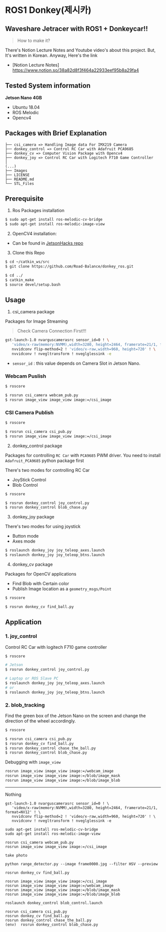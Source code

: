 # ROS1 Donkey(제시카)

## Waveshare Jetracer with ROS1 + Donkeycar!!

> How to make it?

There's Notion Lecture Notes and Youtube video's about this project. 
But, It's written in Korean. Anyway, Here's the link

* [Notion Lecture Notes] https://www.notion.so/38a82d8f3f464a22933eef95b8a29fa4


## Tested System information

**Jetson Nano 4GB**

* Ubuntu 18.04
* ROS Melodic
* Opencv4

## Packages with Brief Explanation

```
├── csi_camera => Handling Image data For IMX219 Camera  
├── donkey_control => Control RC Car with Adafruit PCA9685
├── donkey_cv => Computer Vision Package with Opencv4 
├── donkey_joy => Control RC Car with Logitech F710 Game Controller 
│
(...)
├── Images
├── LICENSE
├── README.md
└── STL_Files
```

## Prerequisite

1. Ros Packages installation
   
```bash
$ sudo apt-get install ros-melodic-cv-bridge
$ sudo apt-get install ros-melodic-image-view
```

2. OpenCV4 installation:

- Can be found in [JetsonHacks repo](https://github.com/JetsonHacksNano/buildOpenCV)

3. Clone this Repo

```bash
$ cd ~/catkin_ws/src
$ git clone https://github.com/Road-Balance/donkey_ros.git

$ cd ../
$ catkin_make
$ source devel/setup.bash
```

## Usage

1. csi_camera package

Packages for Image Streaming

> Check Camera Connection First!!!

```bash
gst-launch-1.0 nvarguscamerasrc sensor_id=0 ! \
   'video/x-raw(memory:NVMM),width=3280, height=2464, framerate=21/1, format=NV12' ! \
   nvvidconv flip-method=2 ! 'video/x-raw,width=960, height=720' ! \
   nvvidconv ! nvegltransform ! nveglglessink -e
```

* `sensor_id` : this value depends on Camera Slot in Jetson Nano.

### Webcam Puslish

```bash
$ roscore

$ rosrun csi_camera webcam_pub.py
$ rosrun image_view image_view image:=/csi_image
```

### CSI Camera Publish

```bash
$ roscore

$ rosrun csi_camera csi_pub.py
$ rosrun image_view image_view image:=/csi_image
```

2. donkey_control package

Packages for controlling `RC Car` with `PCA9685` PWM driver.
You need to install `Adafruit_PCA9685` python package first 

There's two modes for controlling RC Car

* JoyStick Control
* Blob Control

```bash
$ roscore

$ rosrun donkey_control joy_control.py
$ rosrun donkey_control blob_chase.py
```

3. donkey_joy package

There's two modes for using joystick

* Button mode
* Axes mode

```bash
$ roslaunch donkey_joy joy_teleop_axes.launch
$ roslaunch donkey_joy joy_teleop_btns.launch
```

4. donkey_cv package

Packages for OpenCV applications

* Find Blob with Certain color
* Publish Image location as a `geometry_msgs/Point`

```bash
$ roscore

$ rosrun donkey_cv find_ball.py
```

## Application

### **1. joy_control**

Control RC Car with logitech F710 game controller

```bash
$ roscore

# Jetson
$ rosrun donkey_control joy_control.py

# Laptop or ROS Slave PC
$ roslaunch donkey_joy joy_teleop_axes.launch
# or
$ roslaunch donkey_joy joy_teleop_btns.launch

```

### **2. blob_tracking**

Find the green box of the Jetson Nano on the screen and change the direction of the wheel accordingly.


```bash
$ roscore

$ rosrun csi_camera csi_pub.py
$ rosrun donkey_cv find_ball.py 
$ rosrun donkey_control chase_the_ball.py 
$ rosrun donkey_control blob_chase.py 
```

Debugging with `image_view`

```bash
rosrun image_view image_view image:=/webcam_image
rosrun image_view image_view image:=/blob/image_mask
rosrun image_view image_view image:=/blob/image_blob
```

---

Nothing

```
gst-launch-1.0 nvarguscamerasrc sensor_id=0 ! \
   'video/x-raw(memory:NVMM),width=3280, height=2464, framerate=21/1, format=NV12' ! \
   nvvidconv flip-method=2 ! 'video/x-raw,width=960, height=720' ! \
   nvvidconv ! nvegltransform ! nveglglessink -e

sudo apt-get install ros-melodic-cv-bridge
sudo apt-get install ros-melodic-image-view

rosrun csi_camera webcam_pub.py
rosrun image_view image_view image:=/csi_image

take photo

python range_detector.py --image frame0000.jpg --filter HSV --preview

rosrun donkey_cv find_ball.py

rosrun image_view image_view image:=/csi_image
rosrun image_view image_view image:=/webcam_image
rosrun image_view image_view image:=/blob/image_mask
rosrun image_view image_view image:=/blob/image_blob

roslaunch donkey_control blob_control.launch 

rosrun csi_camera csi_pub.py
rosrun donkey_cv find_ball.py 
rosrun donkey_control chase_the_ball.py 
(env)  rosrun donkey_control blob_chase.py 

```
